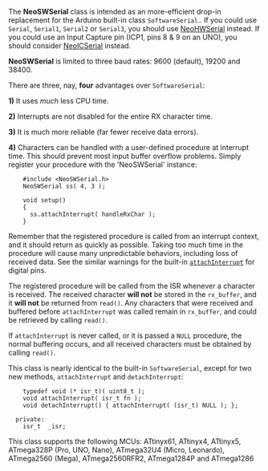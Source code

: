 The **NeoSWSerial** class is intended as an more-efficient drop-in replacement for the Arduino built-in class `SoftwareSerial`..  If you could use `Serial`, `Serial1`, `Serial2` or `Serial3`, you should use [NeoHWSerial](https://github.com/SlashDevin/NeoHWSerial) instead.  If you could use an Input Capture pin (ICP1, pins 8 & 9 on an UNO), you should consider  [NeoICSerial](https://github.com/SlashDevin/NeoICSerial) instead.

**NeoSWSerial** is limited to three baud rates: 9600 (default), 19200 and 38400.

There are three, nay, **four** advantages over `SoftwareSerial`:

**1)** It uses *much* less CPU time.  

**2)** Interrupts are not disabled for the entire RX character time.

**3)** It is much more reliable (far fewer receive data errors).

**4)** Characters can be handled with a user-defined procedure at interrupt time.  This should prevent most input buffer overflow problems.  Simply register your procedure with the 'NeoSWSerial' instance:

```
    #include <NeoSWSerial.h>
    NeoSWSerial ss( 4, 3 );
    
    void setup()
    {
      ss.attachInterrupt( handleRxChar );
    }
```

Remember that the registered procedure is called from an interrupt context, and it should return as quickly as possible.  Taking too much time in the procedure will cause many unpredictable behaviors, including loss of received data.  See the similar warnings for the built-in [`attachInterrupt`](https://www.arduino.cc/en/Reference/AttachInterrupt) for digital pins.

The registered procedure will be called from the ISR whenever a character is received.  The received character **will not** be stored in the `rx_buffer`, and it **will not** be returned from `read()`.  Any characters that were received and buffered before `attachInterrupt` was called remain in `rx_buffer`, and could be retrieved by calling `read()`.

If `attachInterrupt` is never called, or it is passed a `NULL` procedure, the normal buffering occurs, and all received characters must be obtained by calling `read()`.

This class is nearly identical to the built-in `SoftwareSerial`, except for two new methods, `attachInterrupt` and `detachInterrupt`:

```
    typedef void (* isr_t)( uint8_t );
    void attachInterrupt( isr_t fn );
    void detachInterrupt() { attachInterrupt( (isr_t) NULL ); };

  private:
    isr_t  _isr;
```

This class supports the following MCUs: ATtinyx61, ATtinyx4, ATtinyx5, ATmega328P (Pro, UNO, Nano), ATmega32U4 (Micro, Leonardo), ATmega2560 (Mega), ATmega2560RFR2, ATmega1284P and ATmega1286
